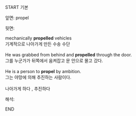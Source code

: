 START
기본

앞면:
propel


뒷면:
<div>mechanically <b>propelled</b> vehicles </div><div>기계적으로 나아가게 만든 수송 수단</div><div><br></div><div><div>He was grabbed from behind and <b>propelled</b> through the door. </div><div>그를 누군가가 뒤쪽에서 움켜잡고 문 안으로 몰고 갔다.</div></div><div><br></div><div><div>He is a person to <strong>propel</strong> by ambition. </div><div><div>그는 야망에 의해 추진하는 사람이다.</div></div></div><div><br></div><div>나아가게 하다 , 추진하다</div>


해석:

END